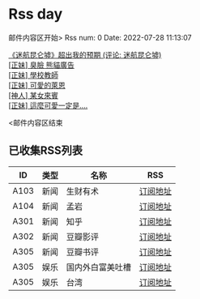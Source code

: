 # Rss day

邮件内容区开始>
Rss num: 0  Date: 2022-07-28 11:13:07 <br/>

<a href='https://movie.douban.com/review/14540235/'>《迷航昆仑墟》超出我的预期 (评论: 迷航昆仑墟)</a><br/>
<a href='https://www.ptt.cc/bbs/Beauty/M.1658973737.A.3A8.html'>[正妹] 臭臉 熊貓廣告</a><br/>
<a href='https://www.ptt.cc/bbs/Beauty/M.1658972283.A.401.html'>[正妹] 學校教師</a><br/>
<a href='https://www.ptt.cc/bbs/Beauty/M.1658971302.A.539.html'>[正妹] 可愛的萊恩</a><br/>
<a href='https://www.ptt.cc/bbs/Beauty/M.1658970924.A.68E.html'>[神人] 某女來賓</a><br/>
<a href='https://www.ptt.cc/bbs/Beauty/M.1658970075.A.E0F.html'>[正妹] 這麼可愛一定是....</a><br/>


<邮件内容区结束

## 已收集RSS列表

| ID | 类型 | 名称  | RSS  |
| -- | -- | -- | -- | 
| A103  | 新闻 | 生财有术 | [订阅地址](https://scys.info/feed) |
| A104  | 新闻 | 孟岩  | [订阅地址](https://feedpress.me/wx-dreamytalks) |
| A301  | 新闻 | 知乎 | [订阅地址](https://www.zhihu.com/rss) |
| A302  | 新闻 | 豆瓣影评 | [订阅地址](https://www.douban.com/feed/review/movie) |
| A305  | 新闻 | 豆瓣书评 | [订阅地址](https://www.douban.com/feed/review/book) |
| A305  | 娱乐 | 国内外白富美吐槽 | [订阅地址](http://rsshub.v2fy.com:1200/weibo/user/5323541229) |
| A305  | 娱乐 | 台湾 | [订阅地址](https://www.ptt.cc/atom/beauty.xml) |
